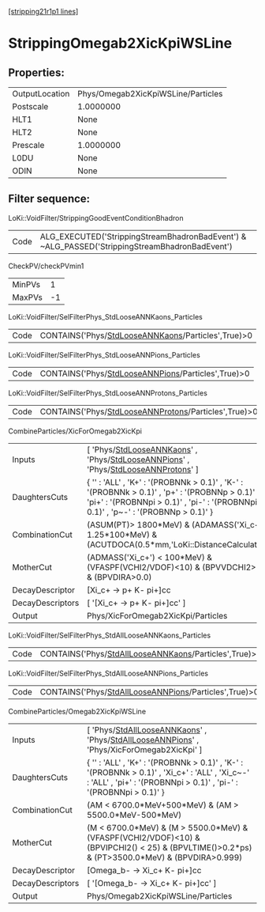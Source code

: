 [[stripping21r1p1 lines]](./stripping21r1p1-index)

# StrippingOmegab2XicKpiWSLine

## Properties:

|                |                                    |
|----------------|------------------------------------|
| OutputLocation | Phys/Omegab2XicKpiWSLine/Particles |
| Postscale      | 1.0000000                          |
| HLT1           | None                               |
| HLT2           | None                               |
| Prescale       | 1.0000000                          |
| L0DU           | None                               |
| ODIN           | None                               |

## Filter sequence:

LoKi::VoidFilter/StrippingGoodEventConditionBhadron

|      |                                                                                                |
|------|------------------------------------------------------------------------------------------------|
| Code | ALG_EXECUTED('StrippingStreamBhadronBadEvent') & ~ALG_PASSED('StrippingStreamBhadronBadEvent') |

CheckPV/checkPVmin1

|        |     |
|--------|-----|
| MinPVs | 1   |
| MaxPVs | -1  |

LoKi::VoidFilter/SelFilterPhys_StdLooseANNKaons_Particles

|      |                                                                                                           |
|------|-----------------------------------------------------------------------------------------------------------|
| Code | CONTAINS('Phys/[StdLooseANNKaons](./stripping21r1p1-commonparticles-stdlooseannkaons)/Particles',True)\>0 |

LoKi::VoidFilter/SelFilterPhys_StdLooseANNPions_Particles

|      |                                                                                                           |
|------|-----------------------------------------------------------------------------------------------------------|
| Code | CONTAINS('Phys/[StdLooseANNPions](./stripping21r1p1-commonparticles-stdlooseannpions)/Particles',True)\>0 |

LoKi::VoidFilter/SelFilterPhys_StdLooseANNProtons_Particles

|      |                                                                                                               |
|------|---------------------------------------------------------------------------------------------------------------|
| Code | CONTAINS('Phys/[StdLooseANNProtons](./stripping21r1p1-commonparticles-stdlooseannprotons)/Particles',True)\>0 |

CombineParticles/XicForOmegab2XicKpi

|                  |                                                                                                                                                                                                                                                         |
|------------------|---------------------------------------------------------------------------------------------------------------------------------------------------------------------------------------------------------------------------------------------------------|
| Inputs           | [ 'Phys/[StdLooseANNKaons](./stripping21r1p1-commonparticles-stdlooseannkaons)' , 'Phys/[StdLooseANNPions](./stripping21r1p1-commonparticles-stdlooseannpions)' , 'Phys/[StdLooseANNProtons](./stripping21r1p1-commonparticles-stdlooseannprotons)' ] |
| DaughtersCuts    | { '' : 'ALL' , 'K+' : '(PROBNNk \> 0.1)' , 'K-' : '(PROBNNk \> 0.1)' , 'p+' : '(PROBNNp \> 0.1)' , 'pi+' : '(PROBNNpi \> 0.1)' , 'pi-' : '(PROBNNpi \> 0.1)' , 'p~-' : '(PROBNNp \> 0.1)' }                                                             |
| CombinationCut   | (ASUM(PT)\> 1800\*MeV) & (ADAMASS('Xi_c+') \< 1.25\*100\*MeV) & (ACUTDOCA(0.5\*mm,'LoKi::DistanceCalculator'))                                                                                                                                          |
| MotherCut        | (ADMASS('Xi_c+') \< 100\*MeV) & (VFASPF(VCHI2/VDOF)\<10) & (BPVVDCHI2\>36) & (BPVDIRA\>0.0)                                                                                                                                                             |
| DecayDescriptor  | [Xi_c+ -\> p+ K- pi+]cc                                                                                                                                                                                                                               |
| DecayDescriptors | [ '[Xi_c+ -\> p+ K- pi+]cc' ]                                                                                                                                                                                                                       |
| Output           | Phys/XicForOmegab2XicKpi/Particles                                                                                                                                                                                                                      |

LoKi::VoidFilter/SelFilterPhys_StdAllLooseANNKaons_Particles

|      |                                                                                                                 |
|------|-----------------------------------------------------------------------------------------------------------------|
| Code | CONTAINS('Phys/[StdAllLooseANNKaons](./stripping21r1p1-commonparticles-stdalllooseannkaons)/Particles',True)\>0 |

LoKi::VoidFilter/SelFilterPhys_StdAllLooseANNPions_Particles

|      |                                                                                                                 |
|------|-----------------------------------------------------------------------------------------------------------------|
| Code | CONTAINS('Phys/[StdAllLooseANNPions](./stripping21r1p1-commonparticles-stdalllooseannpions)/Particles',True)\>0 |

CombineParticles/Omegab2XicKpiWSLine

|                  |                                                                                                                                                                                                              |
|------------------|--------------------------------------------------------------------------------------------------------------------------------------------------------------------------------------------------------------|
| Inputs           | [ 'Phys/[StdAllLooseANNKaons](./stripping21r1p1-commonparticles-stdalllooseannkaons)' , 'Phys/[StdAllLooseANNPions](./stripping21r1p1-commonparticles-stdalllooseannpions)' , 'Phys/XicForOmegab2XicKpi' ] |
| DaughtersCuts    | { '' : 'ALL' , 'K+' : '(PROBNNk \> 0.1)' , 'K-' : '(PROBNNk \> 0.1)' , 'Xi_c+' : 'ALL' , 'Xi_c~-' : 'ALL' , 'pi+' : '(PROBNNpi \> 0.1)' , 'pi-' : '(PROBNNpi \> 0.1)' }                                      |
| CombinationCut   | (AM \< 6700.0\*MeV+500\*MeV) & (AM \> 5500.0\*MeV-500\*MeV)                                                                                                                                                  |
| MotherCut        | (M \< 6700.0\*MeV) & (M \> 5500.0\*MeV) & (VFASPF(VCHI2/VDOF)\<10) & (BPVIPCHI2() \< 25) & (BPVLTIME()\>0.2\*ps) & (PT\>3500.0\*MeV) & (BPVDIRA\>0.999)                                                      |
| DecayDescriptor  | [Omega_b- -\> Xi_c+ K- pi+]cc                                                                                                                                                                              |
| DecayDescriptors | [ '[Omega_b- -\> Xi_c+ K- pi+]cc' ]                                                                                                                                                                      |
| Output           | Phys/Omegab2XicKpiWSLine/Particles                                                                                                                                                                           |
